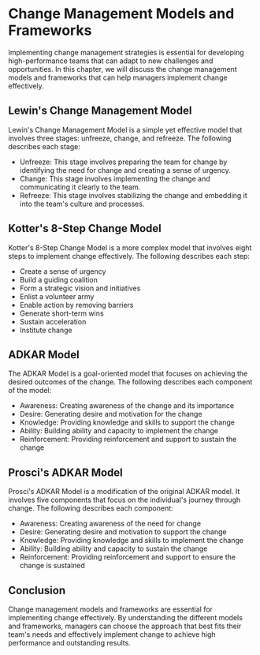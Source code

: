 Change Management Models and Frameworks
=============================================================================================

Implementing change management strategies is essential for developing high-performance teams that can adapt to new challenges and opportunities. In this chapter, we will discuss the change management models and frameworks that can help managers implement change effectively.

Lewin's Change Management Model
-------------------------------

Lewin's Change Management Model is a simple yet effective model that involves three stages: unfreeze, change, and refreeze. The following describes each stage:

* Unfreeze: This stage involves preparing the team for change by identifying the need for change and creating a sense of urgency.
* Change: This stage involves implementing the change and communicating it clearly to the team.
* Refreeze: This stage involves stabilizing the change and embedding it into the team's culture and processes.

Kotter's 8-Step Change Model
----------------------------

Kotter's 8-Step Change Model is a more complex model that involves eight steps to implement change effectively. The following describes each step:

* Create a sense of urgency
* Build a guiding coalition
* Form a strategic vision and initiatives
* Enlist a volunteer army
* Enable action by removing barriers
* Generate short-term wins
* Sustain acceleration
* Institute change

ADKAR Model
-----------

The ADKAR Model is a goal-oriented model that focuses on achieving the desired outcomes of the change. The following describes each component of the model:

* Awareness: Creating awareness of the change and its importance
* Desire: Generating desire and motivation for the change
* Knowledge: Providing knowledge and skills to support the change
* Ability: Building ability and capacity to implement the change
* Reinforcement: Providing reinforcement and support to sustain the change

Prosci's ADKAR Model
--------------------

Prosci's ADKAR Model is a modification of the original ADKAR model. It involves five components that focus on the individual's journey through change. The following describes each component:

* Awareness: Creating awareness of the need for change
* Desire: Generating desire and motivation to support the change
* Knowledge: Providing knowledge and skills to implement the change
* Ability: Building ability and capacity to sustain the change
* Reinforcement: Providing reinforcement and support to ensure the change is sustained

Conclusion
----------

Change management models and frameworks are essential for implementing change effectively. By understanding the different models and frameworks, managers can choose the approach that best fits their team's needs and effectively implement change to achieve high performance and outstanding results.
